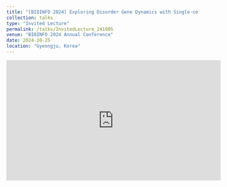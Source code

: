 ```yaml
---
title: "[BIOINFO 2024] Exploring Disorder Gene Dynamics with Single-cell Atlas of Human Brain Development"
collection: talks
type: "Invited Lecture"
permalink: /talks/InvitedLecture_241005
venue: "BIOINFO 2024 Annual Conference"
date: 2024-10-25
location: "Gyeongju, Korea"
---
```


<iframe width="560" height="315" 
        src="https://www.youtube.com/embed/elBHqs9Nq40" 
        title="YouTube video player" 
        frameborder="0" 
        allow="accelerometer; autoplay; clipboard-write; encrypted-media; gyroscope; picture-in-picture" 
        allowfullscreen>
</iframe>
